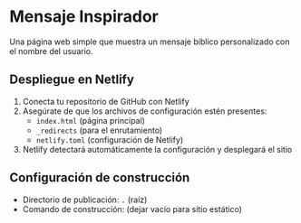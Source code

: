 # Mensaje Inspirador

Una página web simple que muestra un mensaje bíblico personalizado con el nombre del usuario.

## Despliegue en Netlify

1. Conecta tu repositorio de GitHub con Netlify
2. Asegúrate de que los archivos de configuración estén presentes:
   - `index.html` (página principal)
   - `_redirects` (para el enrutamiento)
   - `netlify.toml` (configuración de Netlify)
3. Netlify detectará automáticamente la configuración y desplegará el sitio

## Configuración de construcción

- Directorio de publicación: `.` (raíz)
- Comando de construcción: (dejar vacío para sitio estático)
